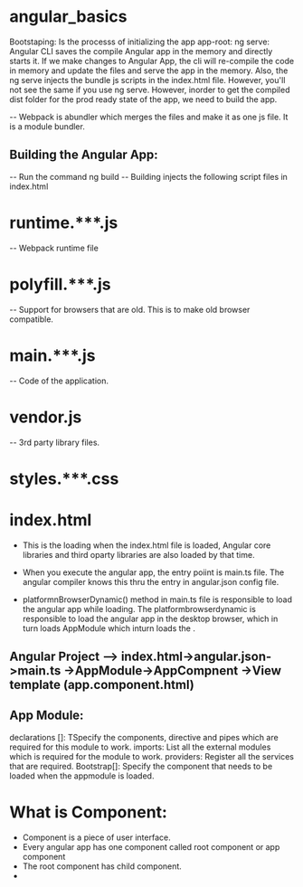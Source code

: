 # angular_basics

Bootstaping: Is the processs of initializing the app
app-root: ng serve: Angular CLI saves the compile Angular app in the memory and directly starts it. If we make changes to Angular App, the cli will re-compile the code in memory and update the files and serve the app in the memory. Also, the ng serve injects the bundle js scripts in the index.html file. However, you'll not see the same if you use ng serve.
However, inorder to get the compiled dist folder for the prod ready state of the app, we need to build the app.

-- Webpack is abundler which merges the files and make it as one js file. It is a module bundler.

## Building the Angular App:

-- Run the command ng build
-- Building injects the following script files in index.html

# runtime.\*\*\*.js

-- Webpack runtime file

# polyfill.\*\*\*.js

-- Support for browsers that are old. This is to make old browser compatible.

# main.\*\*\*.js

-- Code of the application.

# vendor.js

-- 3rd party library files.

# styles.\*\*\*.css

# index.html

- This is the loading
  when the index.html file is loaded, Angular core libraries and third oparty libraries are also loaded by that time.

- When you execute the angular app, the entry poiint is main.ts file. The angular compiler knows this thru the entry in angular.json config file.
- platformnBrowserDynamic() method in main.ts file is responsible to load the angular app while loading. The platformbrowserdynamic is responsible to load the angular app in the desktop browser, which in turn loads AppModule which inturn loads the <app-root><app-root>.

## Angular Project --> index.html->angular.json->main.ts ->AppModule->AppCompnent ->View template (app.component.html) 

## App Module: 
declarations []: TSpecify the components, directive and pipes which are required for this module to work.
imports: List all the external modules which is required for the module to work.
providers: Register all the services that are required.
Bootstrap[]: Specify the component that needs to be loaded when the appmodule is loaded.


# What is Component:
- Component is a piece of user interface.
- Every angular app has one component called root component or app component
- The root component has child component.
- 
